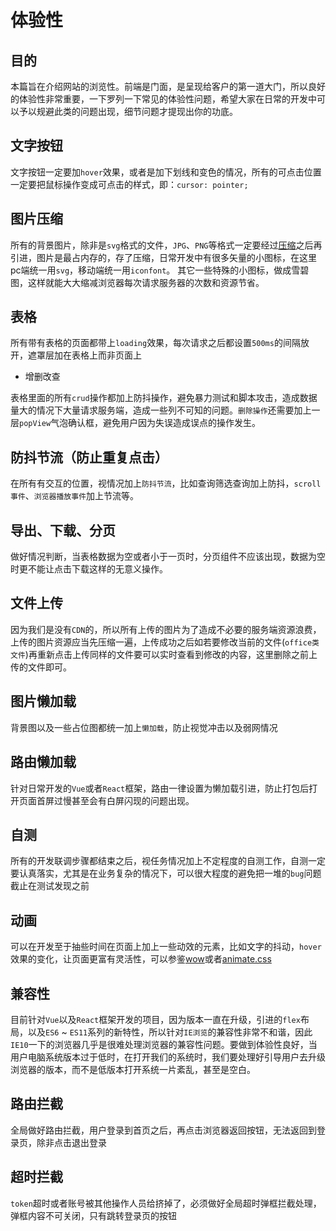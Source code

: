 # 体验性

## 目的

本篇旨在介绍网站的浏览性。前端是门面，是呈现给客户的第一道大门，所以良好的体验性非常重要，一下罗列一下常见的体验性问题，希望大家在日常的开发中可以予以规避此类的问题出现，细节问题才提现出你的功底。

## 文字按钮

文字按钮一定要加`hover`效果，或者是加下划线和变色的情况，所有的可点击位置一定要把鼠标操作变成可点击的样式，即：`cursor: pointer;`

## 图片压缩

所有的背景图片，除非是`svg`格式的文件，`JPG`、`PNG`等格式一定要经过[压缩](https://tinypng.com/)之后再引进，图片是最占内存的，存了压缩，日常开发中有很多矢量的小图标，在这里pc端统一用`svg`，移动端统一用`iconfont`。
其它一些特殊的小图标，做成雪碧图，这样就能大大缩减浏览器每次请求服务器的次数和资源节省。

## 表格

所有带有表格的页面都带上`loading`效果，每次请求之后都设置`500ms`的间隔放开，遮罩层加在表格上而非页面上

- 增删改查

表格里面的所有`crud`操作都加上防抖操作，避免暴力测试和脚本攻击，造成数据量大的情况下大量请求服务端，造成一些列不可知的问题。`删除操作`还需要加上一层`popView`气泡确认框，避免用户因为失误造成误点的操作发生。

## 防抖节流（防止重复点击）

在所有有交互的位置，视情况加上`防抖节流`，比如查询筛选查询加上防抖，`scroll事件`、`浏览器播放事件`加上节流等。

## 导出、下载、分页

做好情况判断，当表格数据为空或者小于一页时，分页组件不应该出现，数据为空时更不能让点击下载这样的无意义操作。

## 文件上传

因为我们是没有`CDN`的，所以所有上传的图片为了造成不必要的服务端资源浪费，上传的图片资源应当先压缩一遍，上传成功之后如若要修改当前的文件(`office类文件`)再重新点击上传同样的文件要可以实时查看到修改的内容，这里删除之前上传的文件即可。

## 图片懒加载

背景图以及一些占位图都统一加上`懒加载`，防止视觉冲击以及弱网情况

## 路由懒加载

针对日常开发的`Vue`或者`React`框架，路由一律设置为懒加载引进，防止打包后打开页面首屏过慢甚至会有白屏闪现的问题出现。

## 自测

所有的开发联调步骤都结束之后，视任务情况加上不定程度的自测工作，自测一定要认真落实，尤其是在业务复杂的情况下，可以很大程度的避免把一堆的`bug`问题截止在测试发现之前

## 动画

可以在开发至于抽些时间在页面上加上一些动效的元素，比如文字的抖动，`hover`效果的变化，让页面更富有灵活性，可以参鉴[wow](https://www.delac.io/wow/)或者[animate.css](https://animate.style/)

## 兼容性

目前针对`Vue`以及`React`框架开发的项目，因为版本一直在升级，引进的`flex`布局，以及`ES6` ~ `ES11`系列的新特性，所以针对`IE浏览`的兼容性非常不和谐，因此`IE10`一下的浏览器几乎是很难处理浏览器的兼容性问题。要做到体验性良好，当用户电脑系统版本过于低时，在打开我们的系统时，我们要处理好引导用户去升级浏览器的版本，而不是低版本打开系统一片紊乱，甚至是空白。

## 路由拦截

全局做好路由拦截，用户登录到首页之后，再点击浏览器返回按钮，无法返回到登录页，除非点击退出登录

## 超时拦截

`token`超时或者账号被其他操作人员给挤掉了，必须做好全局超时弹框拦截处理，弹框内容不可关闭，只有跳转登录页的按钮
